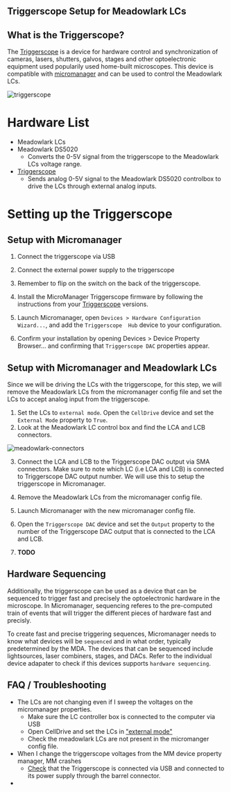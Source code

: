 ## Triggerscope Setup for Meadowlark LCs

## What is the Triggerscope?
The [Triggerscope](https://advancedresearch-consulting.com/product/triggerscope-4/) is a device for hardware control and synchronization of cameras, lasers, shutters, galvos, stages and other optoelectronic equipment used popularily used home-built microscopes. This device is compatible with [micromanager](https://micro-manager.org/TriggerScopeMM) and can be used to control the Meadowlark LCs.

![triggerscope](https://sp-ao.shortpixel.ai/client/to_webp,q_glossy,ret_img,w_300,h_225/https://advancedresearch-consulting.com/wp-content/uploads/2022/05/TG4-1.jpg)

# Hardware List

- Meadowlark LCs
- Meadowlark DS5020 
  - Converts the 0-5V signal from the triggerscope to the Meadowlark LCs voltage range.
- [Triggerscope](https://advancedresearch-consulting.com/product/triggerscope-4/)
  - Sends analog 0-5V signal to the Meadowlark DS5020 controlbox to drive the LCs through external analog inputs.

# Setting up the Triggerscope
## Setup with Micromanager
1. Connect the triggerscope via USB
2. Connect the external power supply to the triggerscope
3. Remember to flip on the switch on the back of the triggerscope.
4. Install the MicroManager Triggerscope firmware by following the instructions from your [Triggerscope](https://github.com/micro-manager/TriggerScopeMM) versions.

2. Launch Micromanager, open `Devices > Hardware Configuration Wizard...`, and add the `Triggerscope  Hub` device to your configuration.

3. Confirm your installation by opening Devices > Device Property Browser... and confirming that `Triggerscope DAC` properties appear.

## Setup with Micromanager and Meadowlark LCs

Since we will be driving the LCs with the triggerscope, for this step, we will remove the Meadowlark LCs from the micromanager config file and set the LCs to accept analog input from the triggerscope.

1. Set the LCs to `external mode`. Open the `CellDrive` device and set the `External Mode` property to `True`.
2. Look at the Meadowlark LC control box and find the LCA and LCB connectors.

![meadowlark-connectors]()

3. Connect the LCA and LCB to the Triggerscope DAC output via SMA connectors. Make sure to note which LC (i.e LCA and LCB) is connected to Triggerscope DAC output number. We will use this to setup the triggerscope in Micromanager.

4. Remove the Meadowlark LCs from the micromanager config file.

5. Launch Micromanager with the new micromanager config file.

6. Open the `Triggerscope DAC` device and set the `Output` property to the number of the Triggerscope DAC output that is connected to the LCA and LCB.

7. **TODO**


## Hardware Sequencing

Additionally, the triggerscope can be used as a device that can be sequenced to trigger fast and precisely the optoelectronic hardware in the microscope. In Micromanager, sequencing referes to the pre-computed train of events that will trigger the different pieces of hardware fast and precisly.

To create fast and precise triggering sequences, Micromanager needs to know what devices will be `sequenced` and in what order, typically predetermined by the MDA. The devices that can be sequenced include lightsources, laser combiners, stages, and DACs. Refer to the individual device adapater to check if this devices supports `hardware sequencing`.

## FAQ / Troubleshooting
- The LCs are not changing even if I sweep the voltages on the micromanager properties. 
  - Make sure the LC controller box is connected to the computer via USB
  - Open CellDrive and set the LCs in ["external mode"](#set-the-lcs-to-external-mode)
  - Check the meadowlark LCs are not present in the micromanger config file.
- When I change the triggerscope voltages from the MM device property manager, MM crashes
  - [Check](#plugin-the-triggerscope) that the Triggerscope is connected via USB and connected to its power supply through the barrel connector. 
- 
